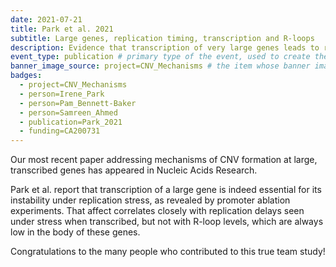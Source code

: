 ```yaml
---
date: 2021-07-21
title: Park et al. 2021
subtitle: Large genes, replication timing, transcription and R-loops
description: Evidence that transcription of very large genes leads to replication delays but not high R-loop levels
event_type: publication # primary type of the event, used to create the small, colored post callout
banner_image_source: project=CNV_Mechanisms # the item whose banner image will be adopted by this event
badges: 
  - project=CNV_Mechanisms
  - person=Irene_Park
  - person=Pam_Bennett-Baker
  - person=Samreen_Ahmed
  - publication=Park_2021
  - funding=CA200731
---
```


Our most recent paper addressing mechanisms of CNV formation at large, transcribed genes has appeared in Nucleic Acids Research.

Park et al. report that transcription of a large gene is indeed essential for its instability under replication stress, as revealed by promoter ablation experiments. That affect correlates closely with replication delays seen under stress when transcribed, but not with R-loop levels, which are always low in the body of these genes. 

Congratulations to the many people who contributed to this true team study!
